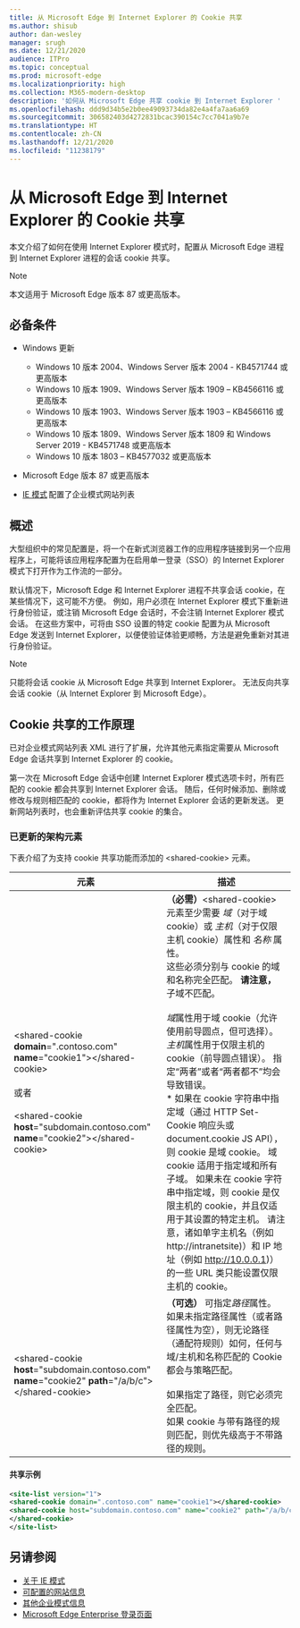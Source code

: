 ```yaml
---
title: 从 Microsoft Edge 到 Internet Explorer 的 Cookie 共享
ms.author: shisub
author: dan-wesley
manager: srugh
ms.date: 12/21/2020
audience: ITPro
ms.topic: conceptual
ms.prod: microsoft-edge
ms.localizationpriority: high
ms.collection: M365-modern-desktop
description: '如何从 Microsoft Edge 共享 cookie 到 Internet Explorer '
ms.openlocfilehash: ddd9d34b5e2b0ee49093734da82e4a4fa7aa6a69
ms.sourcegitcommit: 306582403d4272831bcac390154c7cc7041a9b7e
ms.translationtype: HT
ms.contentlocale: zh-CN
ms.lasthandoff: 12/21/2020
ms.locfileid: "11238179"
---
```

# 从 Microsoft Edge 到 Internet Explorer 的 Cookie 共享

本文介绍了如何在使用 Internet Explorer 模式时，配置从 Microsoft Edge 进程到 Internet Explorer 进程的会话 cookie 共享。

> [!NOTE]
> 本文适用于 Microsoft Edge 版本 87 或更高版本。

## 必备条件

- Windows 更新

  - Windows 10 版本 2004、Windows Server 版本 2004 - KB4571744 或更高版本
  - Windows 10 版本 1909、Windows Server 版本 1909 – KB4566116 或更高版本
  - Windows 10 版本 1903、Windows Server 版本 1903 – KB4566116 或更高版本
  - Windows 10 版本 1809、Windows Server 版本 1809 和 Windows Server 2019 - KB4571748 或更高版本
  - Windows 10 版本 1803 – KB4577032 或更高版本

- Microsoft Edge 版本 87 或更高版本
- [IE 模式](https://aka.ms/iemodeonedge) 配置了企业模式网站列表

## 概述

大型组织中的常见配置是，将一个在新式浏览器工作的应用程序链接到另一个应用程序上，可能将该应用程序配置为在启用单一登录（SSO）的 Internet Explorer 模式下打开作为工作流的一部分。

默认情况下，Microsoft Edge 和 Internet Explorer 进程不共享会话 cookie，在某些情况下，这可能不方便。 例如，用户必须在 Internet Explorer 模式下重新进行身份验证，或注销 Microsoft Edge 会话时，不会注销 Internet Explorer 模式会话。 在这些方案中，可将由 SSO 设置的特定 cookie 配置为从 Microsoft Edge 发送到 Internet Explorer，以便使验证体验更顺畅，方法是避免重新对其进行身份验证。

> [!NOTE]
> 只能将会话 cookie 从 Microsoft Edge 共享到 Internet Explorer。 无法反向共享会话 cookie（从 Internet Explorer 到 Microsoft Edge）。

## Cookie 共享的工作原理

已对企业模式网站列表 XML 进行了扩展，允许其他元素指定需要从 Microsoft Edge 会话共享到 Internet Explorer 的 cookie。  

第一次在 Microsoft Edge 会话中创建 Internet Explorer 模式选项卡时，所有匹配的 cookie 都会共享到 Internet Explorer 会话。 随后，任何时候添加、删除或修改与规则相匹配的 cookie，都将作为 Internet Explorer 会话的更新发送。 更新网站列表时，也会重新评估共享 cookie 的集合。

### 已更新的架构元素

下表介绍了为支持 cookie 共享功能而添加的 \<shared-cookie\> 元素。

| 元素| 描述 |
|-|-|
| \<shared-cookie **domain**=".contoso.com" **name**="cookie1"\>\</shared-cookie\><br><br>或者<br><br>\<shared-cookie **host**="subdomain.contoso.com" **name**="cookie2"\>\</shared-cookie\>   |**（必需）**\<shared-cookie\> 元素至少需要 *域*（对于域 cookie）或 *主机*（对于仅限主机 cookie）属性和 *名称* 属性。<br>这些必须分别与 cookie 的域和名称完全匹配。 **请注意，** 子域不匹配。<br><br>*域*属性用于域 cookie（允许使用前导圆点，但可选择）。<br>*主机*属性用于仅限主机的 cookie（前导圆点错误）。 指定“两者”或者“两者都不”均会导致错误。<br>* 如果在 cookie 字符串中指定域（通过 HTTP Set-Cookie 响应头或 document.cookie JS API），则 cookie 是域 cookie。 域 cookie 适用于指定域和所有子域。 如果未在 cookie 字符串中指定域，则 cookie 是仅限主机的 cookie，并且仅适用于其设置的特定主机。 请注意，诸如单字主机名（例如 http://intranetsite)）和 IP 地址（例如 http://10.0.0.1)）的一些 URL 类只能设置仅限主机的 cookie。    |
| \<shared-cookie **host**="subdomain.contoso.com" **name**="cookie2" **path**="/a/b/c"\>\</shared-cookie\>  | **（可选）** 可指定*路径*属性。 如果未指定路径属性（或者路径属性为空），则无论路径（通配符规则）如何，任何与域/主机和名称匹配的 Cookie 都会与策略匹配。<br><br>如果指定了路径，则它必须完全匹配。<br>如果 cookie 与带有路径的规则匹配，则优先级高于不带路径的规则。 |

#### 共享示例

```xml
<site-list version="1">
<shared-cookie domain=".contoso.com" name="cookie1"></shared-cookie> 
<shared-cookie host="subdomain.contoso.com" name="cookie2" path="/a/b/c">
</shared-cookie>
</site-list>
```

## 另请参阅

- [关于 IE 模式](https://docs.microsoft.com/deployedge/edge-ie-mode)
- [可配置的网站信息](https://docs.microsoft.com/deployedge/edge-learnmore-configurable-sites-ie-mode)
- [其他企业模式信息](https://docs.microsoft.com/internet-explorer/ie11-deploy-guide/enterprise-mode-overview-for-ie11)
- [Microsoft Edge Enterprise 登录页面](https://aka.ms/EdgeEnterprise)
